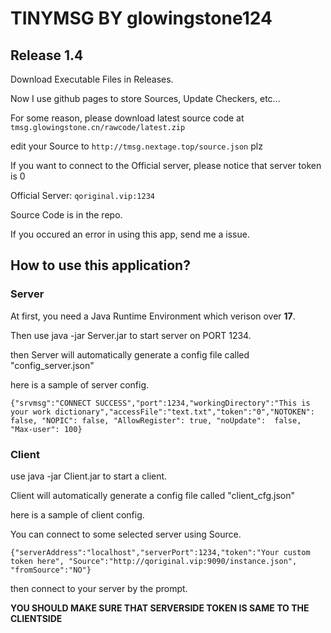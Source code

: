 # TINYMSG BY glowingstone124
## Release 1.4
Download Executable Files in Releases.

Now I use github pages to store Sources, Update Checkers, etc...

For some reason, please download latest source code at ``tmsg.glowingstone.cn/rawcode/latest.zip``

edit your Source to ``http://tmsg.nextage.top/source.json`` plz

If you want to connect to the Official server, please notice that server token is 0

Official Server: ``qoriginal.vip:1234``

Source Code is in the repo. 

If you occured an error in using this app, send me a issue.

## How to use this application?

### Server

At first, you need a Java Runtime Environment which verison over **17**.

Then use java -jar Server.jar to start server on PORT 1234.

then Server will automatically generate a config file called "config_server.json"

here is a sample of server config.

```
{"srvmsg":"CONNECT SUCCESS","port":1234,"workingDirectory":"This is your work dictionary","accessFile":"text.txt","token":"0","NOTOKEN": false, "NOPIC": false, "AllowRegister": true, "noUpdate":  false, "Max-user": 100}
```

### Client

use java -jar Client.jar to start a client.

Client will automatically generate a config file called "client_cfg.json"

here is a sample of client config.

You can connect to some selected server using Source.
```
{"serverAddress":"localhost","serverPort":1234,"token":"Your custom token here", "Source":"http://qoriginal.vip:9090/instance.json", "fromSource":"NO"}
```
then connect to your server by the prompt.

**YOU SHOULD MAKE SURE THAT SERVERSIDE TOKEN IS SAME TO THE CLIENTSIDE**
